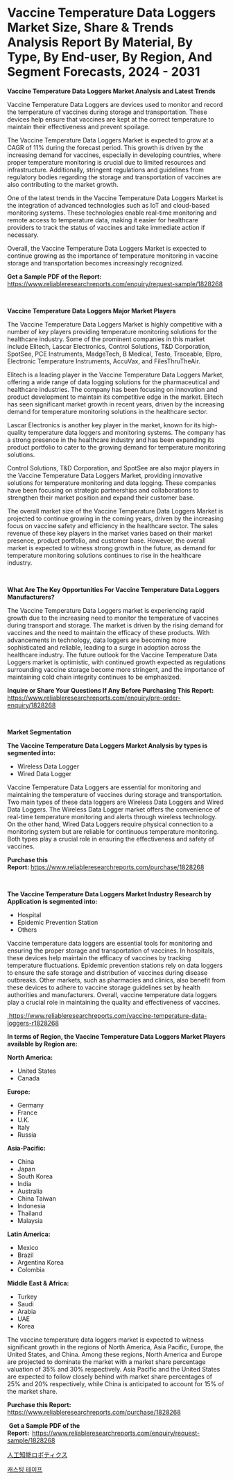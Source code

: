<p><h1>Vaccine Temperature Data Loggers Market Size, Share & Trends Analysis Report By Material, By Type, By End-user, By Region, And Segment Forecasts, 2024 - 2031</h1></p><p><strong>Vaccine Temperature Data Loggers Market Analysis and Latest Trends</strong></p>
<p><p>Vaccine Temperature Data Loggers are devices used to monitor and record the temperature of vaccines during storage and transportation. These devices help ensure that vaccines are kept at the correct temperature to maintain their effectiveness and prevent spoilage.</p><p>The Vaccine Temperature Data Loggers Market is expected to grow at a CAGR of 11% during the forecast period. This growth is driven by the increasing demand for vaccines, especially in developing countries, where proper temperature monitoring is crucial due to limited resources and infrastructure. Additionally, stringent regulations and guidelines from regulatory bodies regarding the storage and transportation of vaccines are also contributing to the market growth.</p><p>One of the latest trends in the Vaccine Temperature Data Loggers Market is the integration of advanced technologies such as IoT and cloud-based monitoring systems. These technologies enable real-time monitoring and remote access to temperature data, making it easier for healthcare providers to track the status of vaccines and take immediate action if necessary.</p><p>Overall, the Vaccine Temperature Data Loggers Market is expected to continue growing as the importance of temperature monitoring in vaccine storage and transportation becomes increasingly recognized.</p></p>
<p><strong>Get a Sample PDF of the Report:&nbsp;</strong> <a href="https://www.reliableresearchreports.com/enquiry/request-sample/1828268">https://www.reliableresearchreports.com/enquiry/request-sample/1828268</a></p>
<p>&nbsp;</p>
<p><strong>Vaccine Temperature Data Loggers Major Market Players</strong></p>
<p><p>The Vaccine Temperature Data Loggers Market is highly competitive with a number of key players providing temperature monitoring solutions for the healthcare industry. Some of the prominent companies in this market include Elitech, Lascar Electronics, Control Solutions, T&D Corporation, SpotSee, PCE Instruments, MadgeTech, B Medical, Testo, Traceable, Elpro, Electronic Temperature Instruments, AccuVax, and FilesThruTheAir.</p><p>Elitech is a leading player in the Vaccine Temperature Data Loggers Market, offering a wide range of data logging solutions for the pharmaceutical and healthcare industries. The company has been focusing on innovation and product development to maintain its competitive edge in the market. Elitech has seen significant market growth in recent years, driven by the increasing demand for temperature monitoring solutions in the healthcare sector.</p><p>Lascar Electronics is another key player in the market, known for its high-quality temperature data loggers and monitoring systems. The company has a strong presence in the healthcare industry and has been expanding its product portfolio to cater to the growing demand for temperature monitoring solutions.</p><p>Control Solutions, T&D Corporation, and SpotSee are also major players in the Vaccine Temperature Data Loggers Market, providing innovative solutions for temperature monitoring and data logging. These companies have been focusing on strategic partnerships and collaborations to strengthen their market position and expand their customer base.</p><p>The overall market size of the Vaccine Temperature Data Loggers Market is projected to continue growing in the coming years, driven by the increasing focus on vaccine safety and efficiency in the healthcare sector. The sales revenue of these key players in the market varies based on their market presence, product portfolio, and customer base. However, the overall market is expected to witness strong growth in the future, as demand for temperature monitoring solutions continues to rise in the healthcare industry.</p></p>
<p>&nbsp;</p>
<p><strong>What Are The Key Opportunities For Vaccine Temperature Data Loggers Manufacturers?</strong></p>
<p><p>The Vaccine Temperature Data Loggers market is experiencing rapid growth due to the increasing need to monitor the temperature of vaccines during transport and storage. The market is driven by the rising demand for vaccines and the need to maintain the efficacy of these products. With advancements in technology, data loggers are becoming more sophisticated and reliable, leading to a surge in adoption across the healthcare industry. The future outlook for the Vaccine Temperature Data Loggers market is optimistic, with continued growth expected as regulations surrounding vaccine storage become more stringent, and the importance of maintaining cold chain integrity continues to be emphasized.</p></p>
<p><strong>Inquire or Share Your Questions If Any Before Purchasing This Report:</strong> <a href="https://www.reliableresearchreports.com/enquiry/pre-order-enquiry/1828268">https://www.reliableresearchreports.com/enquiry/pre-order-enquiry/1828268</a></p>
<p>&nbsp;</p>
<p><strong>Market Segmentation</strong></p>
<p><strong>The Vaccine Temperature Data Loggers Market Analysis by types is segmented into:</strong></p>
<p><ul><li>Wireless Data Logger</li><li>Wired Data Logger</li></ul></p>
<p><p>Vaccine Temperature Data Loggers are essential for monitoring and maintaining the temperature of vaccines during storage and transportation. Two main types of these data loggers are Wireless Data Loggers and Wired Data Loggers. The Wireless Data Logger market offers the convenience of real-time temperature monitoring and alerts through wireless technology. On the other hand, Wired Data Loggers require physical connection to a monitoring system but are reliable for continuous temperature monitoring. Both types play a crucial role in ensuring the effectiveness and safety of vaccines.</p></p>
<p><strong>Purchase this Report:&nbsp;</strong><a href="https://www.reliableresearchreports.com/purchase/1828268">https://www.reliableresearchreports.com/purchase/1828268</a></p>
<p>&nbsp;</p>
<p><strong>The Vaccine Temperature Data Loggers Market Industry Research by Application is segmented into:</strong></p>
<p><ul><li>Hospital</li><li>Epidemic Prevention Station</li><li>Others</li></ul></p>
<p><p>Vaccine temperature data loggers are essential tools for monitoring and ensuring the proper storage and transportation of vaccines. In hospitals, these devices help maintain the efficacy of vaccines by tracking temperature fluctuations. Epidemic prevention stations rely on data loggers to ensure the safe storage and distribution of vaccines during disease outbreaks. Other markets, such as pharmacies and clinics, also benefit from these devices to adhere to vaccine storage guidelines set by health authorities and manufacturers. Overall, vaccine temperature data loggers play a crucial role in maintaining the quality and effectiveness of vaccines.</p></p>
<p><a href="https://www.reliableresearchreports.com/vaccine-temperature-data-loggers-r1828268">&nbsp;https://www.reliableresearchreports.com/vaccine-temperature-data-loggers-r1828268</a></p>
<p><strong>In terms of Region, the Vaccine Temperature Data Loggers Market Players available by Region are:</strong></p>
<p>
    <p> <strong> North America: </strong>
        <ul>
            <li>United States</li>
            <li>Canada</li>
        </ul>
        </p> 
    <p> <strong> Europe: </strong>
        <ul>
            <li>Germany</li>
            <li>France</li>
            <li>U.K.</li>
            <li>Italy</li>
            <li>Russia</li>
        </ul>
        </p> 
    <p> <strong> Asia-Pacific: </strong>
        <ul>
            <li>China</li>
            <li>Japan</li>
            <li>South Korea</li>
            <li>India</li>
            <li>Australia</li>
            <li>China Taiwan</li>
            <li>Indonesia</li>
            <li>Thailand</li>
            <li>Malaysia</li>
        </ul>
        </p> 
    <p> <strong> Latin America: </strong>
        <ul>
            <li>Mexico</li>
            <li>Brazil</li>
            <li>Argentina Korea</li>
            <li>Colombia</li>
        </ul>
        </p> 
    <p> <strong> Middle East & Africa: </strong>
        <ul>
            <li>Turkey</li>
            <li>Saudi</li>
            <li>Arabia</li>
            <li>UAE</li>
            <li>Korea</li>
        </ul>
    </p>
    </p>
<p><p>The vaccine temperature data loggers market is expected to witness significant growth in the regions of North America, Asia Pacific, Europe, the United States, and China. Among these regions, North America and Europe are projected to dominate the market with a market share percentage valuation of 35% and 30% respectively. Asia Pacific and the United States are expected to follow closely behind with market share percentages of 25% and 20% respectively, while China is anticipated to account for 15% of the market share.</p></p>
<p><strong>Purchase this Report: </strong><a href="https://www.reliableresearchreports.com/purchase/1828268">https://www.reliableresearchreports.com/purchase/1828268</a></p>
<p>&nbsp;<strong>Get a Sample PDF of the Report:&nbsp;&nbsp;</strong><a href="https://www.reliableresearchreports.com/enquiry/request-sample/1828268">https://www.reliableresearchreports.com/enquiry/request-sample/1828268</a></p>
<p><strong></strong></p>
<p><p><a href="https://medium.com/@stevencornish04/%E4%BA%BA%E5%B7%A5%E7%9F%A5%E8%83%BD%E3%83%AD%E3%83%9C%E3%83%86%E3%82%A3%E3%82%AF%E3%82%B9%E5%B8%82%E5%A0%B4%E8%AA%BF%E6%9F%BB%E3%83%AC%E3%83%9D%E3%83%BC%E3%83%88-%E3%81%9D%E3%81%AE%E6%AD%B4%E5%8F%B2%E3%81%A82031%E5%B9%B4%E3%81%BE%E3%81%A7%E3%81%AE%E4%BA%88%E6%B8%AC-61bbceee38da">人工知能ロボティクス</a></p><p><a href="https://medium.com/@christianlarkinus/%EB%94%94%EC%BD%94%EB%94%A9-%EC%BA%90%EC%8A%A4%ED%8C%85-%ED%85%8C%EC%9D%B4%ED%94%84-%EC%8B%9C%EC%9E%A5-%EB%A9%94%ED%8A%B8%EB%A6%AD%EC%8A%A4-%EC%8B%9C%EC%9E%A5-%EC%A0%90%EC%9C%A0%EC%9C%A8-%ED%8A%B8%EB%A0%8C%EB%93%9C-%EB%B0%8F-%EC%84%B1%EC%9E%A5-%ED%8C%A8%ED%84%B4-121e6b94054f">캐스팅 테이프</a></p></p>